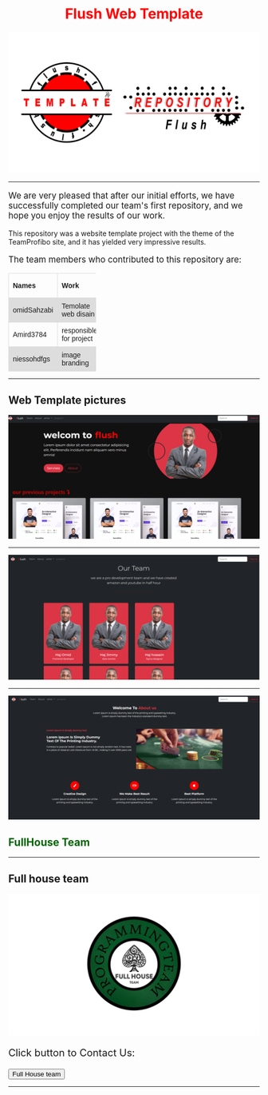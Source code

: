 <h1 style="text-align:center; color:red;">Flush Web Template</h1>

![](https://raw.githubusercontent.com/FullHouse-Team/Flush-web-template/master/image-branding/README.png1.png)
<hr></hr>

<p style="font-size:17px;">We are very pleased that after our initial efforts, we have successfully completed our team's first repository, and we hope you enjoy the results of our work.

This repository was a website template project with the theme of the TeamProfibo site, and it has yielded very impressive results.
</p>
<p style="font-size:17px;">
The team members who contributed to this repository are:
</p>
<table style="  font-family: arial, sans-serif;
  border-collapse: collapse;
  width: 35%;">
    <tr>
        <th style="  border: 1px solid #dddddd;
  text-align: left;
  padding: 8px;">Names</th>
        <th style="  border: 1px solid #dddddd;
  text-align: left;
  padding: 8px;">Work</th>
        <th style="  border: 1px solid #dddddd;
  text-align: left;
  padding: 8px;">Percentage of work</th>
    </tr>
    <tr style="background-color: #dddddd;">
        <td style="  border: 1px solid #dddddd;
  text-align: left;
  padding: 8px;">omidSahzabi</td>
        <td style="  border: 1px solid #dddddd;
  text-align: left;
  padding: 8px;">Temolate web disain</td>
        <td style="  border: 1px solid #dddddd;
  text-align: left;
  padding: 8px;">70%</td>
    </tr>
        <tr>
        <td style="  border: 1px solid #dddddd;
  text-align: left;
  padding: 8px;">Amird3784</td>
        <td style="  border: 1px solid #dddddd;
  text-align: left;
  padding: 8px;"> responsible for project</td>
        <td style="  border: 1px solid #dddddd;
  text-align: left;
  padding: 8px;">10%</td>
    </tr>
        <tr style="background-color: #dddddd;">
        <td style="  border: 1px solid #dddddd;
  text-align: left;
  padding: 8px;">niessohdfgs</td>
        <td style="  border: 1px solid #dddddd;
  text-align: left;
  padding: 8px;">image branding</td>
        <td style="  border: 1px solid #dddddd;
  text-align: left;
  padding: 8px;">20%</td>
    </tr>
</table>
<hr></hr>

<h2>Web Template pictures</h2>
<img src="https://raw.githubusercontent.com/FullHouse-Team/Flush-web-template/master/image-branding/template-home-page.png" alt="cant lode...">
<hr></hr>
<img src="https://raw.githubusercontent.com/FullHouse-Team/Flush-web-template/master/image-branding/template-team-page.png" alt="cant lode...">
<hr></hr>
<img src="https://raw.githubusercontent.com/FullHouse-Team/Flush-web-template/master/image-branding/template-about-page.png" alt="cant lode...">
<h2 style="color:rgb(0,100,0);">FullHouse Team</h2>
<hr></hr>

<h2>Full house team</h2>
<img src="https://raw.githubusercontent.com/FullHouse-Team/Flush-web-template/master/img/logo.png" alt="sorry can lode...">

<p style="font-size:20px;">Click button to Contact Us:</p>


   <a href= "mailto: fullhousteam@gmail.com"> 
     <button style:  border: none;
  color: white;
  padding: 16px 32px;
  text-align: center;
  text-decoration: none;
  display: inline-block;
  font-size: 16px;
  margin: 4px 2px;
  transition-duration: 0.4s;
  cursor: pointer;> Full House team </button>
   </a>

<hr><h1>

